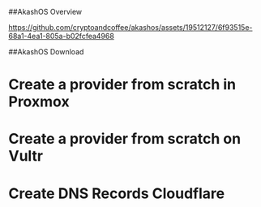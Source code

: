 ##AkashOS Overview


https://github.com/cryptoandcoffee/akashos/assets/19512127/6f93515e-68a1-4ea1-805a-b02fcfea4968



##AkashOS Download


# Create a provider from scratch in Proxmox
# Create a provider from scratch on Vultr
# Create DNS Records Cloudflare
